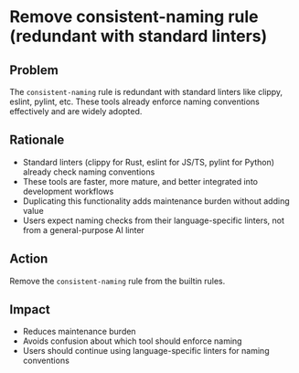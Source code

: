 # Remove consistent-naming rule (redundant with standard linters)

## Problem
The `consistent-naming` rule is redundant with standard linters like clippy, eslint, pylint, etc. These tools already enforce naming conventions effectively and are widely adopted.

## Rationale
- Standard linters (clippy for Rust, eslint for JS/TS, pylint for Python) already check naming conventions
- These tools are faster, more mature, and better integrated into development workflows
- Duplicating this functionality adds maintenance burden without adding value
- Users expect naming checks from their language-specific linters, not from a general-purpose AI linter

## Action
Remove the `consistent-naming` rule from the builtin rules.

## Impact
- Reduces maintenance burden
- Avoids confusion about which tool should enforce naming
- Users should continue using language-specific linters for naming conventions
